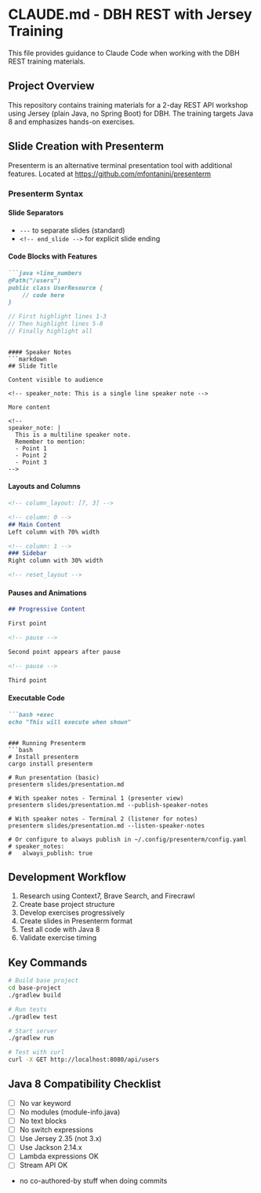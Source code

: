# CLAUDE.md - DBH REST with Jersey Training

This file provides guidance to Claude Code when working with the DBH REST training materials.

## Project Overview

This repository contains training materials for a 2-day REST API workshop using Jersey (plain Java, no Spring Boot) for DBH. The training targets Java 8 and emphasizes hands-on exercises.

## Slide Creation with Presenterm

Presenterm is an alternative terminal presentation tool with additional features. Located at https://github.com/mfontanini/presenterm

### Presenterm Syntax

#### Slide Separators
- `---` to separate slides (standard)
- `<!-- end_slide -->` for explicit slide ending

#### Code Blocks with Features
```markdown
```java +line_numbers
@Path("/users")
public class UserResource {
    // code here
}
```

```java {1-3|5-8|all}  // Dynamic line highlighting
// First highlight lines 1-3
// Then highlight lines 5-8
// Finally highlight all
```
```

#### Speaker Notes
```markdown
## Slide Title

Content visible to audience

<!-- speaker_note: This is a single line speaker note -->

More content

<!-- 
speaker_note: |
  This is a multiline speaker note.
  Remember to mention:
  - Point 1
  - Point 2
  - Point 3
-->
```

#### Layouts and Columns
```markdown
<!-- column_layout: [7, 3] -->

<!-- column: 0 -->
## Main Content
Left column with 70% width

<!-- column: 1 -->
### Sidebar
Right column with 30% width

<!-- reset_layout -->
```

#### Pauses and Animations
```markdown
## Progressive Content

First point

<!-- pause -->

Second point appears after pause

<!-- pause -->

Third point
```

#### Executable Code
```markdown
```bash +exec
echo "This will execute when shown"
```
```

### Running Presenterm
```bash
# Install presenterm
cargo install presenterm

# Run presentation (basic)
presenterm slides/presentation.md

# With speaker notes - Terminal 1 (presenter view)
presenterm slides/presentation.md --publish-speaker-notes

# With speaker notes - Terminal 2 (listener for notes)
presenterm slides/presentation.md --listen-speaker-notes

# Or configure to always publish in ~/.config/presenterm/config.yaml
# speaker_notes:
#   always_publish: true
```

## Development Workflow

1. Research using Context7, Brave Search, and Firecrawl
2. Create base project structure
3. Develop exercises progressively
4. Create slides in Presenterm format
5. Test all code with Java 8
6. Validate exercise timing

## Key Commands

```bash
# Build base project
cd base-project
./gradlew build

# Run tests
./gradlew test

# Start server
./gradlew run

# Test with curl
curl -X GET http://localhost:8080/api/users
```

## Java 8 Compatibility Checklist

- [ ] No var keyword
- [ ] No modules (module-info.java)
- [ ] No text blocks
- [ ] No switch expressions
- [ ] Use Jersey 2.35 (not 3.x)
- [ ] Use Jackson 2.14.x
- [ ] Lambda expressions OK
- [ ] Stream API OK
- no co-authored-by stuff when doing commits